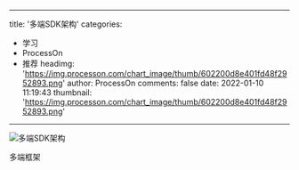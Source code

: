 
---
title: '多端SDK架构'
categories: 
 - 学习
 - ProcessOn
 - 推荐
headimg: 'https://img.processon.com/chart_image/thumb/602200d8e401fd48f2952893.png'
author: ProcessOn
comments: false
date: 2022-01-10 11:19:43
thumbnail: 'https://img.processon.com/chart_image/thumb/602200d8e401fd48f2952893.png'
---

<div>   
<img class="thumb" alt="多端SDK架构" src="https://img.processon.com/chart_image/thumb/602200d8e401fd48f2952893.png" referrerpolicy="no-referrer">
<p>多端框架</p>  
</div>
            